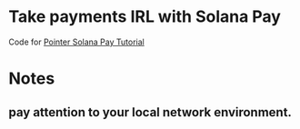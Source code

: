 # Take payments IRL with Solana Pay

Code for [Pointer Solana Pay Tutorial](pointer.gg/tutorials/solana-pay-irl-payments)

# Notes
## pay attention to your local network environment.